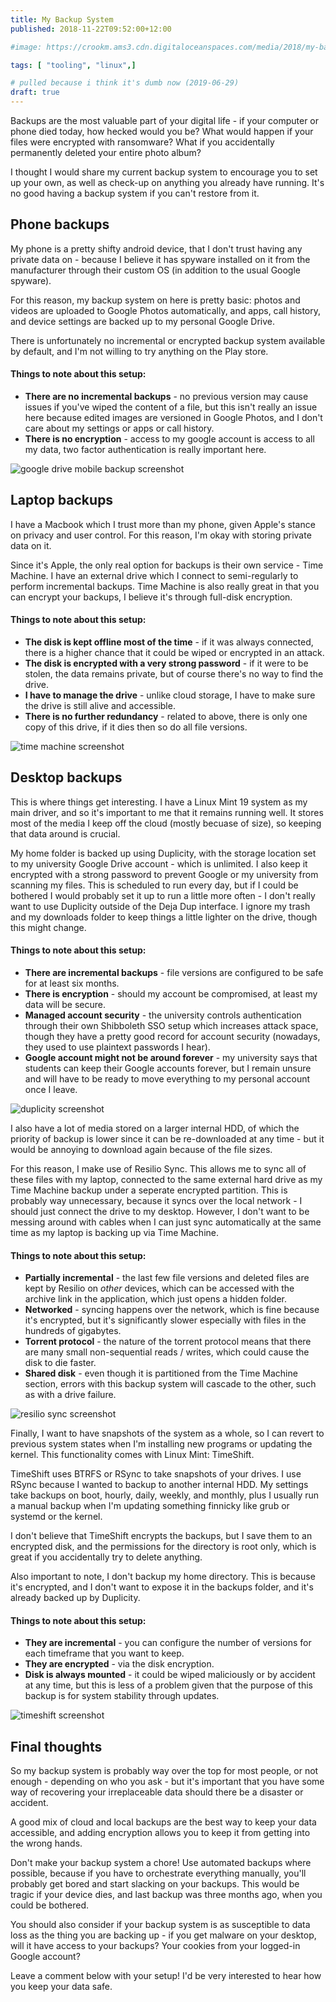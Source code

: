 ```yaml
---
title: My Backup System
published: 2018-11-22T09:52:00+12:00

#image: https://crookm.ams3.cdn.digitaloceanspaces.com/media/2018/my-backup-system--291fe92b-68db-4206-9c9b-a7e8f7ace74f.jpg

tags: [ "tooling", "linux",]

# pulled because i think it's dumb now (2019-06-29)
draft: true
---
```


Backups are the most valuable part of your digital life - if your computer or phone died today, how hecked would you be? What would happen if your files were encrypted with ransomware? What if you accidentally permanently deleted your entire photo album?

I thought I would share my current backup system to encourage you to set up your own, as well as check-up on anything you already have running. It's no good having a backup system if you can't restore from it.

## Phone backups
My phone is a pretty shifty android device, that I don't trust having any private data on - because I believe it has spyware installed on it from the manufacturer through their custom OS (in addition to the usual Google spyware).

For this reason, my backup system on here is pretty basic: photos and videos are uploaded to Google Photos automatically, and apps, call history, and device settings are backed up to my personal Google Drive.

There is unfortunately no incremental or encrypted backup system available by default, and I'm not willing to try anything on the Play store.

#### Things to note about this setup:

* **There are no incremental backups** - no previous version may cause issues if you've wiped the content of a file, but this isn't really an issue here because edited images are versioned in Google Photos, and I don't care about my settings or apps or call history.
* **There is no encryption** - access to my google account is access to all my data, two factor authentication is really important here.

![google drive mobile backup screenshot](https://crookm.ams3.cdn.digitaloceanspaces.com/media/2018/my-backup-system--afbbbd11-f2b2-4c8e-9fe8-2408a5a15639.png)

## Laptop backups
I have a Macbook which I trust more than my phone, given Apple's stance on privacy and user control. For this reason, I'm okay with storing private data on it.

Since it's Apple, the only real option for backups is their own service - Time Machine. I have an external drive which I connect to semi-regularly to perform incremental backups. Time Machine is also really great in that you can encrypt your backups, I believe it's through full-disk encryption.

#### Things to note about this setup:

* **The disk is kept offline most of the time** - if it was always connected, there is a higher chance that it could be wiped or encrypted in an attack.
* **The disk is encrypted with a very strong password** - if it were to be stolen, the data remains private, but of course there's no way to find the drive.
* **I have to manage the drive** - unlike cloud storage, I have to make sure the drive is still alive and accessible.
* **There is no further redundancy** - related to above, there is only one copy of this drive, if it dies then so do all file versions.

![time machine screenshot](https://crookm.ams3.cdn.digitaloceanspaces.com/media/2018/my-backup-system--09f3a170-6fde-4159-be8d-790688a4a4ba.png)

## Desktop backups
This is where things get interesting. I have a Linux Mint 19 system as my main driver, and so it's important to me that it remains running well. It stores most of the media I keep off the cloud (mostly becuase of size), so keeping that data around is crucial.

My home folder is backed up using Duplicity, with the storage location set to my university Google Drive account - which is unlimited. I also keep it encrypted with a strong password to prevent Google or my university from scanning my files. This is scheduled to run every day, but if I could be bothered I would probably set it up to run a little more often - I don't really want to use Duplicity outside of the Deja Dup interface. I ignore my trash and my downloads folder to keep things a little lighter on the drive, though this might change.

#### Things to note about this setup:

* **There are incremental backups** - file versions are configured to be safe for at least six months.
* **There is encryption** - should my account be compromised, at least my data will be secure.
* **Managed account security** - the university controls authentication through their own Shibboleth SSO setup which increases attack space, though they have a pretty good record for account security (nowadays, they used to use plaintext passwords I hear).
* **Google account might not be around forever** - my university says that students can keep their Google accounts forever, but I remain unsure and will have to be ready to move everything to my personal account once I leave.

![duplicity screenshot](https://crookm.ams3.cdn.digitaloceanspaces.com/media/2018/my-backup-system--6f9a9f06-1f7f-4063-a0ec-40e114cf49b7.png)

I also have a lot of media stored on a larger internal HDD, of which the priority of backup is lower since it can be re-downloaded at any time - but it would be annoying to download again because of the file sizes.

For this reason, I make use of Resilio Sync. This allows me to sync all of these files with my laptop, connected to the same external hard drive as my Time Machine backup under a seperate encrypted partition. This is probably way unnecessary, because it syncs over the local network - I should just connect the drive to my desktop. However, I don't want to be messing around with cables when I can just sync automatically at the same time as my laptop is backing up via Time Machine.

#### Things to note about this setup:

* **Partially incremental** - the last few file versions and deleted files are kept by Resilio on *other* devices, which can be accessed with the archive link in the application, which just opens a hidden folder.
* **Networked** - syncing happens over the network, which is fine because it's encrypted, but it's significantly slower especially with files in the hundreds of gigabytes.
* **Torrent protocol** - the nature of the torrent protocol means that there are many small non-sequential reads / writes, which could cause the disk to die faster.
* **Shared disk** - even though it is partitioned from the Time Machine section, errors with this backup system will cascade to the other, such as with a drive failure.

![resilio sync screenshot](https://crookm.ams3.cdn.digitaloceanspaces.com/media/2018/my-backup-system--ae729b2f-d943-4a86-9a99-30efd4542567.png)

Finally, I want to have snapshots of the system as a whole, so I can revert to previous system states when I'm installing new programs or updating the kernel. This functionality comes with Linux Mint: TimeShift.

TimeShift uses BTRFS or RSync to take snapshots of your drives. I use RSync because I wanted to backup to another internal HDD. My settings take backups on boot, hourly, daily, weekly, and monthly, plus I usually run a manual backup when I'm updating something finnicky like grub or systemd or the kernel.

I don't believe that TimeShift encrypts the backups, but I save them to an encrypted disk, and the permissions for the directory is root only, which is great if you accidentally try to delete anything.

Also important to note, I don't backup my home directory. This is because it's encrypted, and I don't want to expose it in the backups folder, and it's already backed up by Duplicity.

#### Things to note about this setup:

* **They are incremental** - you can configure the number of versions for each timeframe that you want to keep.
* **They are encrypted** - via the disk encryption.
* **Disk is always mounted** - it could be wiped maliciously or by accident at any time, but this is less of a problem given that the purpose of this backup is for system stability through updates.

![timeshift screenshot](https://crookm.ams3.cdn.digitaloceanspaces.com/media/2018/my-backup-system--0099382c-9f6b-4f36-b5be-b8a44130ea77.png)

## Final thoughts
So my backup system is probably way over the top for most people, or not enough - depending on who you ask - but it's important that you have some way of recovering your irreplaceable data should there be a disaster or accident.

A good mix of cloud and local backups are the best way to keep your data accessible, and adding encryption allows you to keep it from getting into the wrong hands.

Don't make your backup system a chore! Use automated backups where possible, because if you have to orchestrate everything manually, you'll probably get bored and start slacking on your backups. This would be tragic if your device dies, and last backup was three months ago, when you could be bothered.

You should also consider if your backup system is as susceptible to data loss as the thing you are backing up - if you get malware on your desktop, will it have access to your backups? Your cookies from your logged-in Google account?

Leave a comment below with your setup! I'd be very interested to hear how you keep your data safe.
